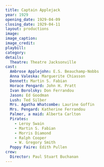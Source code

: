 ```yaml
---
title: Captain Applejack
year: 1929
opening_date: 1929-04-09
closing_date: 1929-04-11
layout: productions
image:
image_caption:
image_credit:
playbill: 
category: 
details:
  Theatre: Theatre Jacksonville
cast:
  Ambrose Applejohn: E.S. Beauchamp-Nobbs
  Anna Valeska: Marguerite Chiasson
  Dennett: Martin S. Fabian
  Horace Pengard: John H. Pratt
  Ivan Borolsky: Don Ferrandou
  Jason: Ed Goodman
  Lush: Ted Silber
  Mrs. Agatha Whatcombe: Laurine Goffin
  Mrs. Pengard: Katherine Ferrandou
  Palmer, a maid: Alberta Carlton
  Pirates:
    - Leroy Swain
    - Martin S. Fabian
    - Morris Diamond
    - Ralph Cooper
    - W. Gregory Smith
  Poppy Faire: Edith Pullen
crew:
  Director: Paul Stuart Buchanan
---
```

